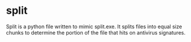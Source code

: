 # split
Split is a python file written to mimic split.exe. It splits files into equal size chunks to determine the portion of the file that hits on antivirus signatures.
